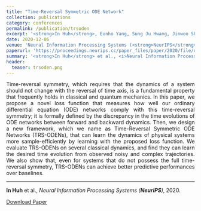 ```yaml
---
title: "Time-Reversal Symmetric ODE Network"
collection: publications
category: conferences
permalink: /publication/trsoden
excerpt: '<strong>In Huh</strong>, Eunho Yang, Sung Ju Hwang, Jinwoo Shin'
date: 2020-12-06
venue: 'Neural Information Processing Systems (<strong>NeurIPS</strong>)'
paperurl: 'https://proceedings.neurips.cc/paper_files/paper/2020/file/db8419f41d890df802dca330e6284952-Paper.pdf'
summary: '<strong>In Huh</strong> et al., <i>Neural Information Processing Systems (<strong>NeurIPS</strong>)</i>, 2020.'
header:
  teaser: trsoden.png
---
```

<p align="justify">
Time-reversal symmetry, which requires that the dynamics of a system should not change with the reversal of time axis, is a fundamental property that frequently holds in classical and quantum mechanics. In this paper, we propose a novel loss function that measures how well our ordinary differential equation (ODE) networks comply with this time-reversal symmetry; it is formally defined by the discrepancy in the time evolutions of ODE networks between forward and backward dynamics. Then, we design a new framework, which we name as Time-Reversal Symmetric ODE Networks (TRS-ODENs), that can learn the dynamics of physical systems more sample-efficiently by learning with the proposed loss function. We evaluate TRS-ODENs on several classical dynamics, and find they can learn the desired time evolution from observed noisy and complex trajectories. We also show that, even for systems that do not possess the full time-reversal symmetry, TRS-ODENs can achieve better predictive performances over baselines.
</p>
<hr>

<strong>In Huh</strong> et al., <i>Neural Information Processing Systems (<strong>NeurIPS</strong>)</i>, 2020.

[Download Paper](https://proceedings.neurips.cc/paper_files/paper/2020/file/db8419f41d890df802dca330e6284952-Paper.pdf)